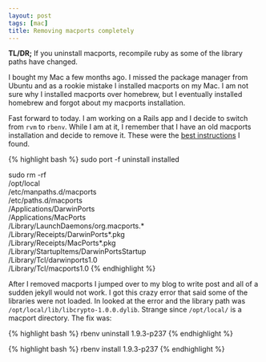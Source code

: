 ```yaml
---
layout: post
tags: [mac]
title: Removing macports completely
---
```


**TL/DR;** If you uninstall macports, recompile ruby as some of the library paths have changed.

I bought my Mac a few months ago. I missed the package manager from Ubuntu and as a rookie mistake I installed macports on my Mac. I am not sure why I installed macports over homebrew, but I eventually installed homebrew and forgot about my macports installation.

Fast forward to today. I am working on a Rails app and I decide to switch from `rvm` to `rbenv`. While I am at it, I remember that I have an old macports installation and decide to remove it. These were the [best instructions](https://gist.github.com/986553) I found.

{% highlight bash %}
sudo port -f uninstall installed

sudo rm -rf \
    /opt/local \
    /etc/manpaths.d/macports \
    /etc/paths.d/macports \
    /Applications/DarwinPorts \
    /Applications/MacPorts \
    /Library/LaunchDaemons/org.macports.* \
    /Library/Receipts/DarwinPorts*.pkg \
    /Library/Receipts/MacPorts*.pkg \
    /Library/StartupItems/DarwinPortsStartup \
    /Library/Tcl/darwinports1.0 \
    /Library/Tcl/macports1.0
{% endhighlight %}

After I removed macports I jumped over to my blog to write post and all of a sudden jekyll would not work. I got this crazy error that said some of the libraries were not loaded. In looked at the error and the library path was `/opt/local/lib/libcrypto-1.0.0.dylib`. Strange since `/opt/local/` is a macport directory. The fix was:

{% highlight bash %}
rbenv uninstall 1.9.3-p237
{% endhighlight %}

{% highlight bash %}
rbenv install 1.9.3-p237
{% endhighlight %}

